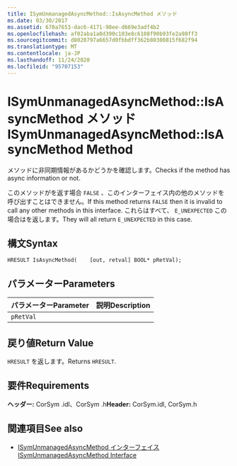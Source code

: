 ```yaml
---
title: ISymUnmanagedAsyncMethod::IsAsyncMethod メソッド
ms.date: 03/30/2017
ms.assetid: 670a7653-dac6-4171-98ee-d669e3adf4b2
ms.openlocfilehash: af02aba1a0d390c103e8c6108f90b93fe2a98ff3
ms.sourcegitcommit: d8020797a6657d0fbbdff362b80300815f682f94
ms.translationtype: MT
ms.contentlocale: ja-JP
ms.lasthandoff: 11/24/2020
ms.locfileid: "95707153"
---
```

# <a name="isymunmanagedasyncmethodisasyncmethod-method"></a><span data-ttu-id="8c4de-102">ISymUnmanagedAsyncMethod::IsAsyncMethod メソッド</span><span class="sxs-lookup"><span data-stu-id="8c4de-102">ISymUnmanagedAsyncMethod::IsAsyncMethod Method</span></span>

<span data-ttu-id="8c4de-103">メソッドに非同期情報があるかどうかを確認します。</span><span class="sxs-lookup"><span data-stu-id="8c4de-103">Checks if the method has async information or not.</span></span>  
  
 <span data-ttu-id="8c4de-104">このメソッドがを返す場合 `FALSE` 、このインターフェイス内の他のメソッドを呼び出すことはできません。</span><span class="sxs-lookup"><span data-stu-id="8c4de-104">If this method returns `FALSE` then it is invalid to call any other methods in this interface.</span></span> <span data-ttu-id="8c4de-105">これらはすべて、 `E_UNEXPECTED` この場合はを返します。</span><span class="sxs-lookup"><span data-stu-id="8c4de-105">They will all return `E_UNEXPECTED` in this case.</span></span>  
  
## <a name="syntax"></a><span data-ttu-id="8c4de-106">構文</span><span class="sxs-lookup"><span data-stu-id="8c4de-106">Syntax</span></span>  
  
```idl  
HRESULT IsAsyncMethod(    [out, retval] BOOL* pRetVal);  
```  
  
## <a name="parameters"></a><span data-ttu-id="8c4de-107">パラメーター</span><span class="sxs-lookup"><span data-stu-id="8c4de-107">Parameters</span></span>  
  
|<span data-ttu-id="8c4de-108">パラメーター</span><span class="sxs-lookup"><span data-stu-id="8c4de-108">Parameter</span></span>|<span data-ttu-id="8c4de-109">説明</span><span class="sxs-lookup"><span data-stu-id="8c4de-109">Description</span></span>|  
|---------------|-----------------|  
|`pRetVal`||  
  
## <a name="return-value"></a><span data-ttu-id="8c4de-110">戻り値</span><span class="sxs-lookup"><span data-stu-id="8c4de-110">Return Value</span></span>  

 <span data-ttu-id="8c4de-111">`HRESULT` を返します。</span><span class="sxs-lookup"><span data-stu-id="8c4de-111">Returns `HRESULT`.</span></span>  
  
## <a name="requirements"></a><span data-ttu-id="8c4de-112">要件</span><span class="sxs-lookup"><span data-stu-id="8c4de-112">Requirements</span></span>  

 <span data-ttu-id="8c4de-113">**ヘッダー:** CorSym .idl、CorSym .h</span><span class="sxs-lookup"><span data-stu-id="8c4de-113">**Header:** CorSym.idl, CorSym.h</span></span>  
  
## <a name="see-also"></a><span data-ttu-id="8c4de-114">関連項目</span><span class="sxs-lookup"><span data-stu-id="8c4de-114">See also</span></span>

- [<span data-ttu-id="8c4de-115">ISymUnmanagedAsyncMethod インターフェイス</span><span class="sxs-lookup"><span data-stu-id="8c4de-115">ISymUnmanagedAsyncMethod Interface</span></span>](isymunmanagedasyncmethod-interface.md)

